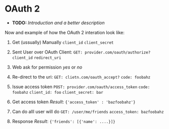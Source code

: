 OAuth 2
==========

* **TODO:** _Introduction and a better description_

Now and example of how the OAuth 2 interation look like:

1. Get (ussually) Manually
 `client_id`
 `client_secret`

1. Sent User over OAuth Client:
`GET: provider.com/oauth/authorize?`
`client_id`
`redirect_uri`

1. Web ask for permission
   $yes$   or    $no$

1. Re-direct to the uri:
`GET: clietn.com/oauth_accept?`
`code: foobahz`

1. Issue access token
`POST: provider.com/oauth/access_token`
`code: foobahz`
`client_id: foo`
`client_secret: bar`

1. Get access token
$Result:$
``` {'access_token' : 'bazfoobahz'} ```

1. Can do alll user will do
`GET: /user/me/friends`
`access_token: bazfoobahz`

1. Response
$Result:$
`{'friends': [{'name': ....}]}`
